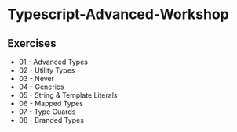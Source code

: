 # Typescript-Advanced-Workshop

## Exercises
* 01 - Advanced Types
* 02 - Utility Types
* 03 - Never
* 04 - Generics
* 05 - String & Template Literals
* 06 - Mapped Types
* 07 - Type Guards
* 08 - Branded Types
